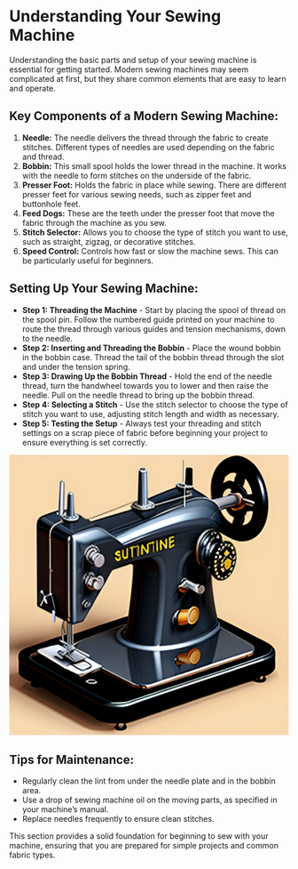 
# Understanding Your Sewing Machine

Understanding the basic parts and setup of your sewing machine is essential for getting started. Modern sewing machines may seem complicated at first, but they share common elements that are easy to learn and operate.

## Key Components of a Modern Sewing Machine:
1. **Needle:** The needle delivers the thread through the fabric to create stitches. Different types of needles are used depending on the fabric and thread.
2. **Bobbin:** This small spool holds the lower thread in the machine. It works with the needle to form stitches on the underside of the fabric.
3. **Presser Foot:** Holds the fabric in place while sewing. There are different presser feet for various sewing needs, such as zipper feet and buttonhole feet.
4. **Feed Dogs:** These are the teeth under the presser foot that move the fabric through the machine as you sew.
5. **Stitch Selector:** Allows you to choose the type of stitch you want to use, such as straight, zigzag, or decorative stitches.
6. **Speed Control:** Controls how fast or slow the machine sews. This can be particularly useful for beginners.

## Setting Up Your Sewing Machine:
- **Step 1: Threading the Machine** - Start by placing the spool of thread on the spool pin. Follow the numbered guide printed on your machine to route the thread through various guides and tension mechanisms, down to the needle.
- **Step 2: Inserting and Threading the Bobbin** - Place the wound bobbin in the bobbin case. Thread the tail of the bobbin thread through the slot and under the tension spring.
- **Step 3: Drawing Up the Bobbin Thread** - Hold the end of the needle thread, turn the handwheel towards you to lower and then raise the needle. Pull on the needle thread to bring up the bobbin thread.
- **Step 4: Selecting a Stitch** - Use the stitch selector to choose the type of stitch you want to use, adjusting stitch length and width as necessary.
- **Step 5: Testing the Setup** - Always test your threading and stitch settings on a scrap piece of fabric before beginning your project to ensure everything is set correctly.

![Modern Sewing Machine Diagram](images/diagram_of_a_modern_sewing_machine.png)

## Tips for Maintenance:
- Regularly clean the lint from under the needle plate and in the bobbin area.
- Use a drop of sewing machine oil on the moving parts, as specified in your machine’s manual.
- Replace needles frequently to ensure clean stitches.

This section provides a solid foundation for beginning to sew with your machine, ensuring that you are prepared for simple projects and common fabric types.
